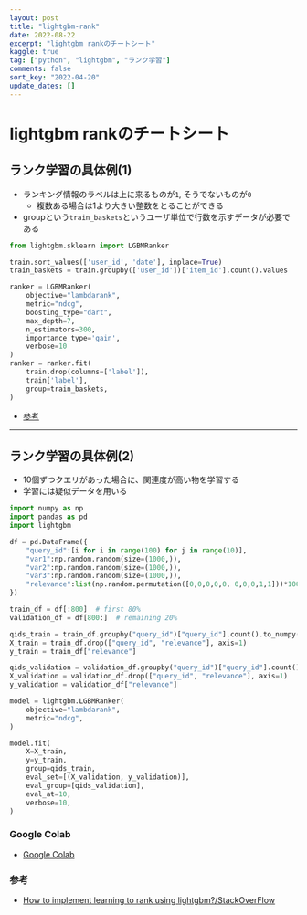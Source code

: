 ```yaml
---
layout: post
title: "lightgbm-rank"
date: 2022-08-22
excerpt: "lightgbm rankのチートシート"
kaggle: true
tag: ["python", "lightgbm", "ランク学習"]
comments: false
sort_key: "2022-04-20"
update_dates: []
---
```



# lightgbm rankのチートシート

## ランク学習の具体例(1)
 - ランキング情報のラベルは上に来るものが`1`, そうでないものが`0`
   - 複数ある場合は1より大きい整数をとることができる
 - groupという`train_baskets`というユーザ単位で行数を示すデータが必要である

```python
from lightgbm.sklearn import LGBMRanker

train.sort_values(['user_id', 'date'], inplace=True)
train_baskets = train.groupby(['user_id'])['item_id'].count().values

ranker = LGBMRanker(
    objective="lambdarank",
    metric="ndcg",
    boosting_type="dart",
    max_depth=7,
    n_estimators=300,
    importance_type='gain',
    verbose=10
)
ranker = ranker.fit(
    train.drop(columns=['label']),
    train['label'],
    group=train_baskets,
)
```
 - [参考](https://www.kaggle.com/alexvishnevskiy/gbm-ranking)

---


## ランク学習の具体例(2)
 - 10個ずつクエリがあった場合に、関連度が高い物を学習する
 - 学習には疑似データを用いる

```python
import numpy as np
import pandas as pd
import lightgbm

df = pd.DataFrame({
    "query_id":[i for i in range(100) for j in range(10)],
    "var1":np.random.random(size=(1000,)),
    "var2":np.random.random(size=(1000,)),
    "var3":np.random.random(size=(1000,)),
    "relevance":list(np.random.permutation([0,0,0,0,0, 0,0,0,1,1]))*100
})
```

```python
train_df = df[:800]  # first 80%
validation_df = df[800:]  # remaining 20%

qids_train = train_df.groupby("query_id")["query_id"].count().to_numpy()
X_train = train_df.drop(["query_id", "relevance"], axis=1)
y_train = train_df["relevance"]

qids_validation = validation_df.groupby("query_id")["query_id"].count().to_numpy()
X_validation = validation_df.drop(["query_id", "relevance"], axis=1)
y_validation = validation_df["relevance"]
```

```python
model = lightgbm.LGBMRanker(
    objective="lambdarank",
    metric="ndcg",
)
```

```python
model.fit(
    X=X_train,
    y=y_train,
    group=qids_train,
    eval_set=[(X_validation, y_validation)],
    eval_group=[qids_validation],
    eval_at=10,
    verbose=10,
)
```

### Google Colab
 - [Google Colab](https://colab.research.google.com/drive/1avm_HC3I1cN_geTgHtDemVTu73HViPql?usp=sharing)

### 参考
 - [How to implement learning to rank using lightgbm?/StackOverFlow](https://stackoverflow.com/questions/64294962/how-to-implement-learning-to-rank-using-lightgbm)
